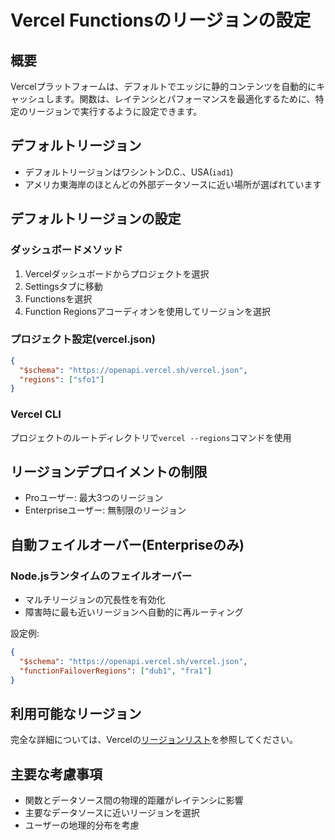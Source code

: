 # Vercel Functionsのリージョンの設定

## 概要

Vercelプラットフォームは、デフォルトでエッジに静的コンテンツを自動的にキャッシュします。関数は、レイテンシとパフォーマンスを最適化するために、特定のリージョンで実行するように設定できます。

## デフォルトリージョン

- デフォルトリージョンはワシントンD.C.、USA(`iad1`)
- アメリカ東海岸のほとんどの外部データソースに近い場所が選ばれています

## デフォルトリージョンの設定

### ダッシュボードメソッド

1. Vercelダッシュボードからプロジェクトを選択
2. Settingsタブに移動
3. Functionsを選択
4. Function Regionsアコーディオンを使用してリージョンを選択

### プロジェクト設定(vercel.json)

```json
{
  "$schema": "https://openapi.vercel.sh/vercel.json",
  "regions": ["sfo1"]
}
```

### Vercel CLI

プロジェクトのルートディレクトリで`vercel --regions`コマンドを使用

## リージョンデプロイメントの制限

- Proユーザー: 最大3つのリージョン
- Enterpriseユーザー: 無制限のリージョン

## 自動フェイルオーバー(Enterpriseのみ)

### Node.jsランタイムのフェイルオーバー

- マルチリージョンの冗長性を有効化
- 障害時に最も近いリージョンへ自動的に再ルーティング

設定例:

```json
{
  "$schema": "https://openapi.vercel.sh/vercel.json",
  "functionFailoverRegions": ["dub1", "fra1"]
}
```

## 利用可能なリージョン

完全な詳細については、Vercelの[リージョンリスト](/docs/regions#region-list)を参照してください。

## 主要な考慮事項

- 関数とデータソース間の物理的距離がレイテンシに影響
- 主要なデータソースに近いリージョンを選択
- ユーザーの地理的分布を考慮
